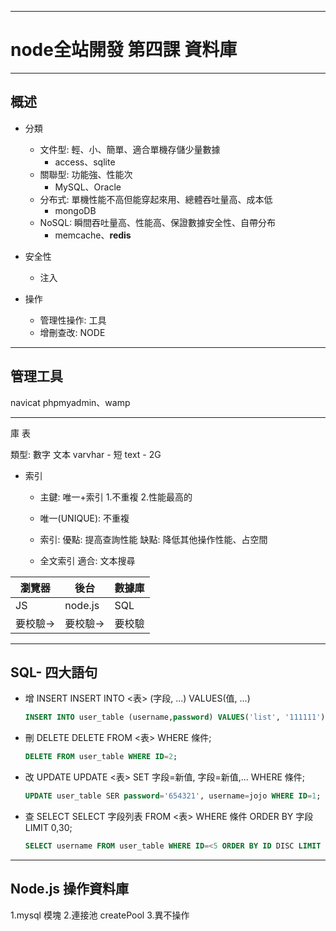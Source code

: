 -----------------------------
# node全站開發 第四課 資料庫
-----------------------------

## 概述

- 分類
	- 文件型: 輕、小、簡單、適合單機存儲少量數據
		- access、sqlite
	- 關聯型: 功能強、性能次
		- MySQL、Oracle
	- 分布式: 單機性能不高但能穿起來用、總體吞吐量高、成本低
		- mongoDB
	- NoSQL: 瞬間吞吐量高、性能高、保證數據安全性、自帶分布
		- memcache、**redis**

- 安全性
	- 注入

- 操作
	- 管理性操作: 工具
	- 增刪查改: NODE

------

## 管理工具
navicat
phpmyadmin、wamp

------

庫
表

類型:
數字
文本
	varvhar - 短
	text - 2G
- 索引
	- 主鍵: 唯一+索引
		1.不重複
		2.性能最高的

	- 唯一(UNIQUE):
		不重複

	- 索引:
		優點: 提高查詢性能
		缺點: 降低其他操作性能、占空間

	- 全文索引
		適合: 文本搜尋

|瀏覽器|後台|數據庫|
|----|----|-----|
|JS|node.js|SQL|
|要校驗→|要校驗→|要校驗|

------

## SQL- 四大語句

- 增 INSERT
    INSERT INTO <表> (字段, ...) VALUES(值, ...)
    ```SQL
    INSERT INTO user_table (username,password) VALUES('list', '111111');
    ```

- 刪 DELETE
	DELETE FROM <表> WHERE 條件;
	```SQL
	DELETE FROM user_table WHERE ID=2;
	```

- 改 UPDATE
	UPDATE <表> SET 字段=新值, 字段=新值,... WHERE 條件;
	```SQL
	UPDATE user_table SER password='654321', username=jojo WHERE ID=1;
	```

- 查 SELECT
	SELECT 字段列表 FROM <表> WHERE 條件 ORDER BY 字段 LIMIT 0,30;
	```SQL
	SELECT username FROM user_table WHERE ID=<5 ORDER BY ID DISC LIMIT 1;
	```

------

## Node.js 操作資料庫

1.mysql 模塊
2.連接池
 createPool
3.異不操作
